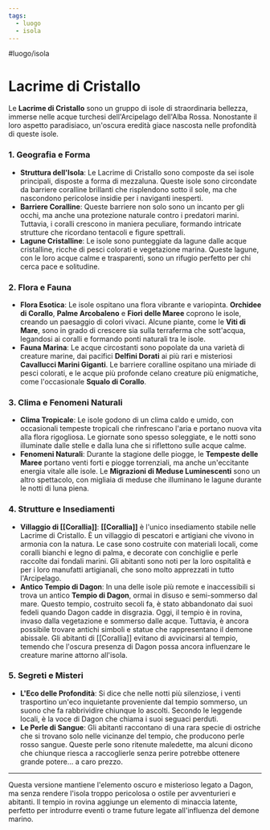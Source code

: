 ```yaml
---
tags:
  - luogo
  - isola
---
```

#luogo/isola 
# **Lacrime di Cristallo**

Le **Lacrime di Cristallo** sono un gruppo di isole di straordinaria bellezza, immerse nelle acque turchesi dell'Arcipelago dell'Alba Rossa. Nonostante il loro aspetto paradisiaco, un'oscura eredità giace nascosta nelle profondità di queste isole.

### **1. Geografia e Forma**
- **Struttura dell'Isola**: Le Lacrime di Cristallo sono composte da sei isole principali, disposte a forma di mezzaluna. Queste isole sono circondate da barriere coralline brillanti che risplendono sotto il sole, ma che nascondono pericolose insidie per i naviganti inesperti.
- **Barriere Coralline**: Queste barriere non solo sono un incanto per gli occhi, ma anche una protezione naturale contro i predatori marini. Tuttavia, i coralli crescono in maniera peculiare, formando intricate strutture che ricordano tentacoli e figure spettrali.
- **Lagune Cristalline**: Le isole sono punteggiate da lagune dalle acque cristalline, ricche di pesci colorati e vegetazione marina. Queste lagune, con le loro acque calme e trasparenti, sono un rifugio perfetto per chi cerca pace e solitudine.

### **2. Flora e Fauna**
- **Flora Esotica**: Le isole ospitano una flora vibrante e variopinta. **Orchidee di Corallo**, **Palme Arcobaleno** e **Fiori delle Maree** coprono le isole, creando un paesaggio di colori vivaci. Alcune piante, come le **Viti di Mare**, sono in grado di crescere sia sulla terraferma che sott'acqua, legandosi ai coralli e formando ponti naturali tra le isole.
- **Fauna Marina**: Le acque circostanti sono popolate da una varietà di creature marine, dai pacifici **Delfini Dorati** ai più rari e misteriosi **Cavallucci Marini Giganti**. Le barriere coralline ospitano una miriade di pesci colorati, e le acque più profonde celano creature più enigmatiche, come l'occasionale **Squalo di Corallo**.

### **3. Clima e Fenomeni Naturali**
- **Clima Tropicale**: Le isole godono di un clima caldo e umido, con occasionali tempeste tropicali che rinfrescano l'aria e portano nuova vita alla flora rigogliosa. Le giornate sono spesso soleggiate, e le notti sono illuminate dalle stelle e dalla luna che si riflettono sulle acque calme.
- **Fenomeni Naturali**: Durante la stagione delle piogge, le **Tempeste delle Maree** portano venti forti e piogge torrenziali, ma anche un'eccitante energia vitale alle isole. Le **Migrazioni di Meduse Luminescenti** sono un altro spettacolo, con migliaia di meduse che illuminano le lagune durante le notti di luna piena.

### **4. Strutture e Insediamenti**
- **Villaggio di [[Corallia]]**: **[[Corallia]]** è l'unico insediamento stabile nelle Lacrime di Cristallo. È un villaggio di pescatori e artigiani che vivono in armonia con la natura. Le case sono costruite con materiali locali, come coralli bianchi e legno di palma, e decorate con conchiglie e perle raccolte dai fondali marini. Gli abitanti sono noti per la loro ospitalità e per i loro manufatti artigianali, che sono molto apprezzati in tutto l'Arcipelago.
- **Antico Tempio di Dagon**: In una delle isole più remote e inaccessibili si trova un antico **Tempio di Dagon**, ormai in disuso e semi-sommerso dal mare. Questo tempio, costruito secoli fa, è stato abbandonato dai suoi fedeli quando Dagon cadde in disgrazia. Oggi, il tempio è in rovina, invaso dalla vegetazione e sommerso dalle acque. Tuttavia, è ancora possibile trovare antichi simboli e statue che rappresentano il demone abissale. Gli abitanti di [[Corallia]] evitano di avvicinarsi al tempio, temendo che l'oscura presenza di Dagon possa ancora influenzare le creature marine attorno all'isola.

### **5. Segreti e Misteri**
- **L'Eco delle Profondità**: Si dice che nelle notti più silenziose, i venti trasportino un'eco inquietante proveniente dal tempio sommerso, un suono che fa rabbrividire chiunque lo ascolti. Secondo le leggende locali, è la voce di Dagon che chiama i suoi seguaci perduti.
- **Le Perle di Sangue**: Gli abitanti raccontano di una rara specie di ostriche che si trovano solo nelle vicinanze del tempio, che producono perle rosso sangue. Queste perle sono ritenute maledette, ma alcuni dicono che chiunque riesca a raccoglierle senza perire potrebbe ottenere grande potere... a caro prezzo.

---

Questa versione mantiene l'elemento oscuro e misterioso legato a Dagon, ma senza rendere l'isola troppo pericolosa o ostile per avventurieri e abitanti. Il tempio in rovina aggiunge un elemento di minaccia latente, perfetto per introdurre eventi o trame future legate all'influenza del demone marino.
